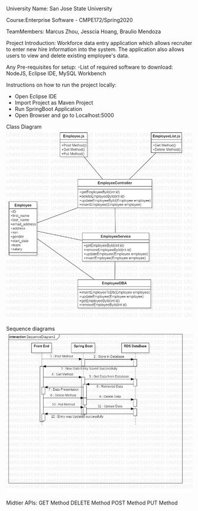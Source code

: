 University Name: San Jose State University

Course:Enterprise Software - CMPE172/Spring2020

TeamMembers: Marcus Zhou, Jesscia Hoang, Braulio Mendoza

Project Introduction: Workforce data entry application which allows recruiter to enter new hire information into the system. The application also allows users to view and delete existing employee's data.


Any Pre-requisites for setup: 
-List of required software to download: NodeJS, Eclipse IDE, MySQL Workbench
	

Instructions on how to run the project locally: 
- Open Eclipse IDE
- Import Project as Maven Project
- Run SpringBoot Application
- Open Browser and go to Localhost:5000
	
Class Diagram
![](images/ClassDiagram.png)

Sequence diagrams
![](images/SequenceDiagram.png)

Midtier APIs:
GET Method
DELETE Method
POST Method
PUT Method